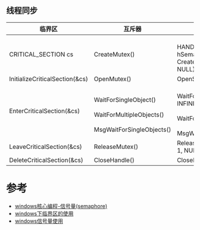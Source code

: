 
## 线程同步
|临界区|互斥器|信号量|
|---|---|---|
|CRITICAL_SECTION cs|CreateMutex()|<br>HANDLE hSemaphore;</br>hSemaphore = CreateSemaphore(NULL, 1, 1, NULL)|
|InitializeCriticalSection(&cs)|OpenMutex()|OpenSemaphore()|
|EnterCriticalSection(&cs)|<br>WaitForSingleObject()</br><br>WaitForMultipleObjects()</br><br>MsgWaitForSingleObjects()</br>|<br>WaitForSingleObject(hSemaphore, INFINITE)</br><br>WaitForMultipleObjects()</br><br>MsgWaitForSingleObjects()</br>|
|LeaveCriticalSection(&cs)|ReleaseMutex()|ReleaseSemaphore((hSemaphore, 1, NULL)|
|DeleteCriticalSection(&cs)|CloseHandle()|CloseHandle()|

# 参考
* [windows核心编程-信号量(semaphore)](https://www.bbsmax.com/A/D8547b73JE/)
* [windows下临界区的使用](https://blog.csdn.net/s651665496/article/details/47045485)
* [windows信号量使用](https://blog.csdn.net/wangweitingaabbcc/article/details/6833265)